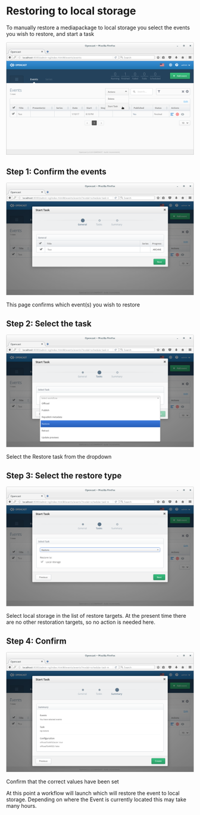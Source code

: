 [img_select_events]: media/img/select_events.png
[img_confirm_events]: media/img/confirm_events.png
[img_restore_task]: media/img/restore_task.png
[img_restore_1]: media/img/restore_1.png
[img_restore_2]: media/img/restore_2.png

# Restoring to local storage

To manually restore a mediapackage to local storage you select the events you wish to restore, and start a task

![img_select_events][]

## Step 1: Confirm the events

![img_confirm_events][]

This page confirms which event(s) you wish to restore

## Step 2: Select the task

![img_restore_task][]

Select the Restore task from the dropdown

## Step 3: Select the restore type

![img_restore_1][]

Select local storage in the list of restore targets.  At the present time there are no other restoration targets, so no
action is needed here.

## Step 4: Confirm

![img_restore_2][]

Confirm that the correct values have been set

At this point a workflow will launch which will restore the event to local storage.  Depending on where the Event is
currently located this may take many hours.
